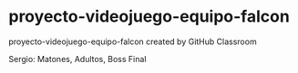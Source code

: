 # proyecto-videojuego-equipo-falcon
proyecto-videojuego-equipo-falcon created by GitHub Classroom


Sergio: Matones, Adultos, Boss Final

